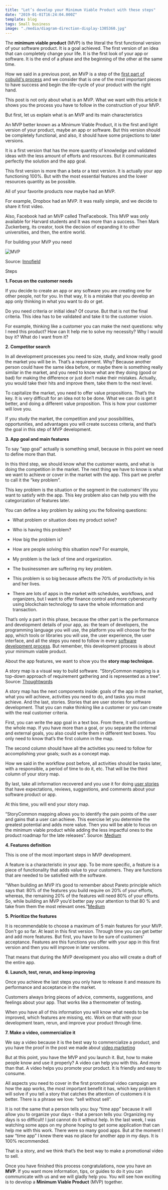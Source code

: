 ```yaml
---
title: "Let’s develop your Minimum Viable Product with these steps"
date: "2019-01-01T16:24:04.000Z"
template: blog
tags: Small business
image: "./media/diagram-direction-display-1305360.jpg"
---
```


The **minimum viable product** (MVP) is the literal the first functional version of your software product. It is a goal achieved. The first version of an idea that can completely change your life. It is the first look of your app or software. It is the end of a phase and the beginning of the other at the same time.


How we said in a previous post, an MVP is a step of the [first part of cobuild's process](https://cobuildlab.com/blog/cobuild-process-part-1/) and we consider that is one of the most important pieces to have success and begin the life-cycle of your product with the right hand.

This post is not only about what is an MVP. What we want with this article it shows you the process you have to follow in the construction of your MVP.

<title-2>But first, let us explain what is an MVP and its main characteristics</title-2>

An MVP better known as a Minimum Viable Product, it is the first and light version of your product, maybe an app or software. But this version should be completely functional, and also, it should have some projections to later versions. 

It is a first version that has the more quantity of knowledge and validated ideas with the less amount of efforts and resources. But it communicates perfectly the solution and the app goal. 

This first version is more than a beta or a test version. It is actually your app functioning 100%. But with the most essential features and the lower resources quantity as be possible. 

All of your favorite products now maybe had an MVP. 

For example, Dropbox had an MVP. It was really simple, and we decide to share it first video. 

<youtube-video id="xy9nSnalvPc"></youtube-video>

Also, Facebook had an MVP called TheFacebook. This MVP was only available for Harvard students and It was more than a success. Then Mark Zuckerberg, its creator, took the decision of expanding it to other universities, and then, the entire world.

<title-2>For building your MVP you need</title-2>

![MVP](media/mvp_featured-768x403.jpg)

Source: [Innofield](https://www.innofied.com/updated-mobile-app-development-mvp-strategy-for-startup/)

Steps 

**1. Focus on the customer needs**

If you decide to create an app or any software you are creating one for other people, not for you. In that way, It is a mistake that you develop an app only thinking in what you want to do or get. 

Do you need criteria or initial idea? Of course. But that is not the final criteria. This idea has to be validated and take it to the customer vision.

For example, thinking like a customer you can make the next questions: why I need this product? How can It help me to solve my necessity? Why I would buy it? What do I want from it? 

**2. Competitor search** 
    
In all development processes you need to size, study, and know really good the market you will be in. That’s a requirement. Why? Because another person could have the same idea before, or maybe there is something really similar in the market, and you need to know what are they doing (good or bad) for making the difference or just don’t make their mistakes. Actually, you would take their hits and improve them, take them to the next level. 

To capitalize the market, you need to offer value propositions. That’s the key. It is very difficult for an idea not to be done. What we can do is get it better, and doing a different value proposition. This is how your customer will love you.  

If you study the market, the competition and your possibilities, opportunities, and advantages you will create success criteria, and that’s the goal in this step of MVP development. 

**3. App goal and main features**

To say “app goal” actually is something small, because in this point we need to define more than that. 

In this third step, we should know what the customer wants, and what is doing the competition in the market. The next thing we have to know is what we want to achieve or cover in the market with the app. This part we prefer to call it the “key problem”. 

This key problem is the situation or the segment in the customers’ life you want to satisfy with the app. This key problem also can help you with the categorization of features later.  

You can define a key problem by asking you the following questions: 
 
- What problem or situation does my product solve? 
- Who is having this problem? 
- How big the problem is? 
- How are people solving this situation now? 
    For example, 

- My problem is the lack of time and organization. 
- The businessmen are suffering my key problem. 
- This problem is so big because affects the 70% of productivity in his and her lives. 
- There are lots of apps in the market with schedules, workflows, and organizers, but I want to offer finance control and more cybersecurity using blockchain technology to save the whole information and transaction. 

That’s only a part in this phase, because the other part is the performance and development details of your app, as: the team of developers, the programming language you will use, the platform you will choose for the app, which tools or libraries you will use, the user experience, the user interface, and all the steps you need to follow in every [software development process](https://cobuildlab.com/blog/best-software-development-process/). But remember, this development process is about your minimum viable product.

About the app features, we want to show you the **story map technique.**

A story map is a visual way to build software. “StoryCommon mapping is a top-down approach of requirement gathering and is represented as a tree”.
Source: [Thoughtwords](https://www.thoughtworks.com/insights/blog/story-mapping-visual-way-building-product-backlog) 

A story map has the next components inside: goals of the app in the market, what you will achieve, activities you need to do, and tasks you must achieve. And the last, stories. Stories that are user stories for software development. That you can make thinking like a customer or you can create with the real customer criteria.  

First, you can write the app goal in a text box. From there, it will continue the whole map. If you have more than a goal, or you separate the internal and external goals, you also could write them in different text boxes. You only need to know that’s the first column in the map. 

The second column should have all the activities you need to follow for accomplishing your goals; such as a concept map. 

How we said in the workflow post before, all activities should be tasks later, with a responsible, a period of time to do it, etc. That will be the third column of your story map.

By last, take all information recovered and you use it for doing [user stories](https://cobuildlab.com/blog/user-stories/) that have expectations, reviews, suggestions, and comments about your software product or app.


At this time, you will end your story map. 

“StoryCommon mapping allows you to identify the pain points of the user and gains that a user can achieve. This exercise let you determine the greatest potential and adds more value. Then you will be able to focus on the minimum viable product while adding the less impactful ones to the product roadmap for the late releases”. 
Source: [Medium](https://medium.com/swlh/how-to-build-an-mvp-in-the-right-way-in-2018-f538df0f2bba)

**4. Features definition** 

This is one of the most important steps in MVP development.  

A feature is a characteristic in your app. To be more specific, a feature is a piece of functionality that adds value to your customers. They are functions that are needed to be satisfied with the software. 

“When building an MVP it’s good to remember about Pareto principle which says that: 80% of the features you build require on 20% of your efforts, whereas, the remaining 20% of the features will need 80% of your efforts. So, while building an MVP you’d better pay your attention to that 80 % and take from them the most relevant ones.”[Medium](https://medium.com/@Brocoders/how-to-choose-core-features-for-an-mvp-2c4a76c36331)

**5. Prioritize the features** 

It is recommendable to choose a maximum of 5 main features for your  MVP. Don't go so far. At least in this first version. Through time you can get better and add more features. But first, you have to be sure of customers’ acceptance. 
Features are this functions you offer with your app in this first version and then you will improve in later versions.

That means that during the MVP development you also will create a draft of the entire app. 

**6. Launch, test, rerun, and keep improving**

Once you achieve the last steps you only have to release it and measure its performance and acceptance in the market. 

Customers always bring pieces of advice, comments, suggestions, and feelings about your app. That works like a thermometer of testing. 

When you have all of this information you will know what needs to be improved, which features are missing, etc. Work on that with your development team, rerun, and improve your product through time.


**7. Make a video, commercialize it**

We say a video because it is the best way to commercialize a product, and you have the proof in the post we made about [video marketing](https://cobuildlab.com/blog/video-marketing/)

But at this point, you have the MVP and you launch it. But, how to make people know and use it properly? A video can help you with this. And more than that. A video helps you promote your product. It is friendly and easy to consume. 

All aspects you need to cover in the first promotional video campaign are how the app works, the most important benefit it has, which key problem it will solve if you tell a story that catches the attention of customers it is better. There is a phrase we love: “sell without sell”. 

It is not the same that a person tells you: buy “time app” because it will allow you to organize your days - that a person tells you: 
Organizing my days is so difficult! I just cannot do it without help. In the last week, I was watching some apps on my phone hoping to get some application that can help me with this work. There were so many good apps. But at the moment I saw “time app” I knew there was no place for another app in my days. It is 100% recommended. 

That is a story, and we think that’s the best way to make a promotional video to sell. 

Once you have finished this process congratulations, now you have an **MVP**. If you want more information, tips, or guides to do it you can communicate with us and we will gladly help you. You will see how exciting is to develop a **Minimum Viable Product** (MVP) together.




